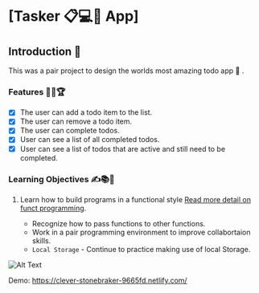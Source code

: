 # [Tasker 📋💻📱 App]

## Introduction 🌟

This was a pair project to design the worlds most amazing todo app 📱 .
### Features 🎯🥇🏆

- [x] The user can add a todo item to the list.
- [x] The user can remove a todo item.
- [x] The user can complete todos.
- [x] User can see a list of all completed todos.
- [x] User can see a list of todos that are active and still need to be completed.

### Learning Objectives ✍️📚📝 ️

1. Learn how to build programs in a functional style [Read more detail on funct programming](https://medium.com/javascript-scene/master-the-javascript-interview-what-is-functional-programming-7f218c68b3a0).


   - Recognize how to pass functions to other functions.
   - Work in a pair programming environment to improve collabortaion skills.
   - `Local Storage` - Continue to practice making use of local Storage.

     
![Alt Text](https://media.giphy.com/media/PnmFgVnratefvPKdLa/giphy.gif)

Demo: https://clever-stonebraker-9665fd.netlify.com/

